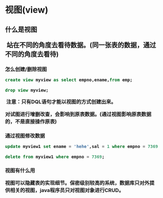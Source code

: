 <h1>视图(view)



<h2>什么是视图


​		站在不同的角度去看待数据。(同一张表的数据，通过不同的角度去看待)

<h3>怎么创建/删除视图


```sql 
create view myview as select empno,ename,from emp;
```

```sql
drop view myview;
```

​	注意：只有DQL语句才能以视图的方式创建出来。

对试图进行增删改查，会影响到原表数据。(通过视图影响原表数据的，不是直接操作原表)

<h3>通过视图修改数据

```sql 
update myview1 set ename = 'hehe',sal = 1 where empno = 7369;
```

```sql
delete from myview1 where empno = 7369;
```

<h3>视图有什么用

​	视图可以隐藏表的实现细节。保密级别较高的系统，数据库只对外提供相关的视图，java程序员只对视图对象进行CRUD。

